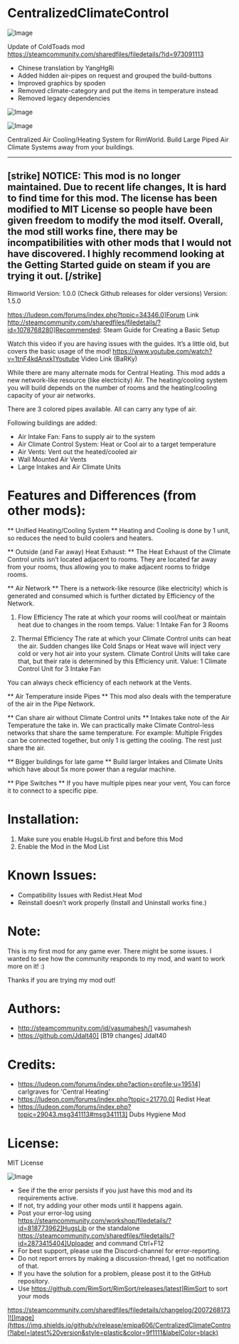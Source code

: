 # CentralizedClimateControl

![Image](https://i.imgur.com/buuPQel.png)

Update of ColdToads mod
https://steamcommunity.com/sharedfiles/filedetails/?id=973091113

- Chinese translation by YangHgRi
- Added hidden air-pipes on request and grouped the build-buttons
- Improved graphics by spoden
- Removed climate-category and put the items in temperature instead
- Removed legacy dependencies

![Image](https://i.imgur.com/pufA0kM.png)

	
![Image](https://i.imgur.com/Z4GOv8H.png)


Centralized Air Cooling/Heating System for RimWorld. Build Large Piped Air Climate Systems away from your buildings.

-----
[strike]
NOTICE:
This mod is no longer maintained. Due to recent life changes, It is hard to find time for this mod. The license has been modified to MIT License so people have been given freedom to modify the mod itself. Overall, the mod still works fine, there may be incompatibilities with other mods that I would not have discovered. I highly recommend looking at the Getting Started guide on steam if you are trying it out.
[/strike]
-----

Rimworld Version: 1.0.0 (Check Github releases for older versions)
Version: 1.5.0

https://ludeon.com/forums/index.php?topic=34346.0]Forum Link
http://steamcommunity.com/sharedfiles/filedetails/?id=1078768280]Recommended: Steam Guide for Creating a Basic Setup

Watch this video if you are having issues with the guides. It’s a little old, but covers the basic usage of the mod!
https://www.youtube.com/watch?v=1tnF4kdAnxk]Youtube Video Link (BaRKy)

While there are many alternate mods for Central Heating. This mod adds a new network-like resource (like electricity) Air. The heating/cooling system you will build depends on the number of rooms and the heating/cooling capacity of your air networks.

There are 3 colored pipes available. All can carry any type of air.

Following buildings are added:
- Air Intake Fan: Fans to supply air to the system
- Air Climate Control System: Heat or Cool air to a target temperature
- Air Vents: Vent out the heated/cooled air
- Wall Mounted Air Vents
- Large Intakes and Air Climate Units

#  Features and Differences (from other mods): 


** Unified Heating/Cooling System **
Heating and Cooling is done by 1 unit, so reduces the need to build coolers and heaters.

** Outside (and Far away) Heat Exhaust: **
The Heat Exhaust of the Climate Control units isn’t located adjacent to rooms. They are located far away from your rooms, thus allowing you to make adjacent rooms to fridge rooms.

** Air Network **
There is a network-like resource (like electricity) which is generated and consumed which is further dictated by Efficiency of the Network.
1) Flow Efficiency
The rate at which your rooms will cool/heat or maintain heat due to changes in the room temps.
Value: 1 Intake Fan for 3 Rooms

2) Thermal Efficiency
The rate at which your Climate Control units can heat the air. Sudden changes like Cold Snaps or Heat wave will inject very cold or very hot air into your system. Climate Control Units will take care that, but their rate is determined by this Efficiency unit.
Value: 1 Climate Control Unit for 3 Intake Fan

You can always check efficiency of each network at the Vents.

** Air Temperature inside Pipes **
This mod also deals with the temperature of the air in the Pipe Network.

** Can share air without Climate Control units **
Intakes take note of the Air Temperature the take in. We can practically make Climate Control-less networks that share the same temperature.
For example:
Multiple Frigdes can be connected together, but only 1 is getting the cooling. The rest just share the air.

** Bigger buildings for late game **
Build larger Intakes and Climate Units which have about 5x more power than a regular machine.

** Pipe Switches **
If you have multiple pipes near your vent, You can force it to connect to a specific pipe.

#  Installation: 

1) Make sure you enable HugsLib first and before this Mod
2) Enable the Mod in the Mod List

#  Known Issues: 

- Compatibility Issues with Redist.Heat Mod
- Reinstall doesn’t work properly (Install and Uninstall works fine.)

#  Note: 

This is my first mod for any game ever. There might be some issues. I wanted to see how the community responds to my mod, and want to work more on it! :)

Thanks if you are trying my mod out!

#  Authors: 

- http://steamcommunity.com/id/vasumahesh/] vasumahesh	
- https://github.com/Jdalt40] [B19 changes] Jdalt40  

#  Credits: 

- https://ludeon.com/forums/index.php?action=profile;u=19514] carlgraves for 'Central Heating' 
- https://ludeon.com/forums/index.php?topic=21770.0] Redist Heat 
- https://ludeon.com/forums/index.php?topic=29043.msg341113#msg341113] Dubs Hygiene Mod 

#  License: 

MIT License

![Image](https://i.imgur.com/PwoNOj4.png)



-  See if the the error persists if you just have this mod and its requirements active.
-  If not, try adding your other mods until it happens again.
-  Post your error-log using https://steamcommunity.com/workshop/filedetails/?id=818773962]HugsLib or the standalone https://steamcommunity.com/sharedfiles/filedetails/?id=2873415404]Uploader and command Ctrl+F12
-  For best support, please use the Discord-channel for error-reporting.
-  Do not report errors by making a discussion-thread, I get no notification of that.
-  If you have the solution for a problem, please post it to the GitHub repository.
-  Use https://github.com/RimSort/RimSort/releases/latest]RimSort to sort your mods



https://steamcommunity.com/sharedfiles/filedetails/changelog/2007268173]![Image](https://img.shields.io/github/v/release/emipa606/CentralizedClimateControl?label=latest%20version&style=plastic&color=9f1111&labelColor=black)

